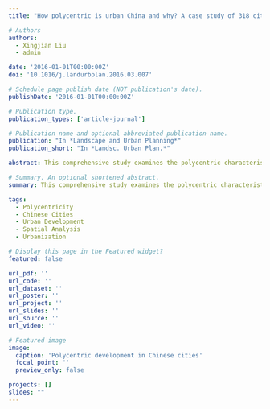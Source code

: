 ```yaml
---
title: "How polycentric is urban China and why? A case study of 318 cities (2016)"

# Authors
authors:
  - Xingjian Liu
  - admin

date: '2016-01-01T00:00:00Z'
doi: '10.1016/j.landurbplan.2016.03.007'

# Schedule page publish date (NOT publication's date).
publishDate: '2016-01-01T00:00:00Z'

# Publication type.
publication_types: ['article-journal']

# Publication name and optional abbreviated publication name.
publication: "In *Landscape and Urban Planning*"
publication_short: "In *Landsc. Urban Plan.*"

abstract: This comprehensive study examines the polycentric characteristics of 318 Chinese cities to understand the extent and drivers of polycentric urban development in China. We analyze spatial patterns, economic factors, and policy influences that contribute to polycentricity across different city sizes and regions. The research provides important insights into China's unique urbanization patterns and their implications for sustainable urban development.

# Summary. An optional shortened abstract.
summary: This comprehensive study examines the polycentric characteristics of 318 Chinese cities to understand the extent and drivers of polycentric urban development in China.

tags:
  - Polycentricity
  - Chinese Cities
  - Urban Development
  - Spatial Analysis
  - Urbanization

# Display this page in the Featured widget?
featured: false

url_pdf: ''
url_code: ''
url_dataset: ''
url_poster: ''
url_project: ''
url_slides: ''
url_source: ''
url_video: ''

# Featured image
image:
  caption: 'Polycentric development in Chinese cities'
  focal_point: ''
  preview_only: false

projects: []
slides: ""
---
```


